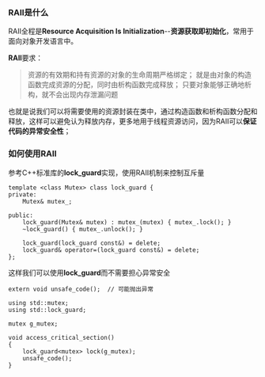 ### RAII是什么
RAII全程是**Resource Acquisition Is Initialization**--**资源获取即初始化**，常用于面向对象开发语言中。

**RAII**要求：
> 资源的有效期和持有资源的对象的生命周期严格绑定；
> 就是由对象的构造函数完成资源的分配，同时由析构函数完成释放；
> 只要对象能够正确地析构，就不会出现内存泄漏问题

也就是说我们可以将需要使用的资源封装在类中，通过构造函数和析构函数分配和释放，这样可以避免认为释放内存，更多地用于线程资源访问，因为RAII可以**保证代码的异常安全性**；


### 如何使用RAII

参考C++标准库的**lock_guard**实现，使用RAII机制来控制互斥量
```
template <class Mutex> class lock_guard {
private:
    Mutex& mutex_;

public:
    lock_guard(Mutex& mutex) : mutex_(mutex) { mutex_.lock(); }
    ~lock_guard() { mutex_.unlock(); }

    lock_guard(lock_guard const&) = delete;
    lock_guard& operator=(lock_guard const&) = delete;
};
```

这样我们可以使用**lock_guard**而不需要担心异常安全
```
extern void unsafe_code();  // 可能抛出异常

using std::mutex;
using std::lock_guard;

mutex g_mutex;

void access_critical_section()
{
    lock_guard<mutex> lock(g_mutex);
    unsafe_code();
}
```